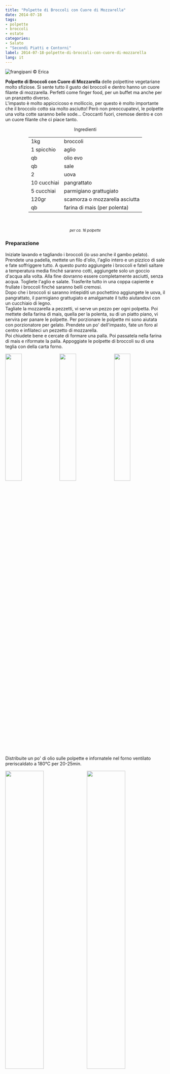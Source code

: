 ```yaml
---
title: "Polpette di Broccoli con Cuore di Mozzarella"
date: 2014-07-18
tags:
- polpette
- broccoli
- estate
categories:
- Salato
- "Secondi Piatti e Contorni"
label: 2014-07-18-polpette-di-broccoli-con-cuore-di-mozzarella
lang: it 
---
```

![](header.jpeg "frangipani © Erica")

**Polpette di Broccoli con Cuore di Mozzarella** delle polpettine vegetariane molto sfiziose. Si sente tutto il gusto dei broccoli e dentro hanno un cuore filante di mozzarella. Perfetti come finger food, per un buffet ma anche per un pranzetto diverso.
<br />
L'impasto è molto appiccicoso e molliccio, per questo è molto importante che il broccolo cotto sia molto asciutto! Però non preoccupatevi, le polpette una volta cotte saranno belle sode... Croccanti fuori, cremose dentro e con un cuore filante che ci piace tanto.

<div id="wrapper" style="text-align: center">
  <div id="yourdiv" style="display: inline-block;">
    <div class="ingredients" itemscope itemtype="http://schema.org/Recipe">
      <span itemprop="name" style="display:none;">Polpette di Broccoli con Cuore di Mozzarella</span>
      <div class="ingredients-title">Ingredienti</div>
      <table>
        <tbody>
          </tr>
          <tr itemprop="recipeIngredient">
            <td>1kg</td>
            <td>broccoli</td>
          </tr>
          <tr itemprop="recipeIngredient">
            <td>1 spicchio</td>
            <td>aglio</td>
          </tr>
          <tr itemprop="recipeIngredient">
            <td>qb</td>
            <td>olio evo</td>
          </tr>
          <tr itemprop="recipeIngredient">
            <td>qb</td>
            <td>sale</td>
          </tr>
          <tr itemprop="recipeIngredient">
            <td>2</td>
            <td>uova</td>
          </tr>
          <tr itemprop="recipeIngredient">
            <td>10 cucchiai</td>
            <td>pangrattato</td>
          </tr>
          <tr itemprop="recipeIngredient">
            <td>5 cucchiai</td>
            <td>parmigiano grattugiato</td>
          </tr>
          <tr itemprop="recipeIngredient">
            <td>120gr</td>
            <td>scamorza o mozzarella asciutta</td>
          </tr>
          <tr itemprop="recipeIngredient">
            <td>qb</td>
            <td>farina di mais (per polenta)</td>
          </tr>
        </tbody>
      </table>
      <br></br>
      <i class="pull-right" style="font-size: 80%;" itemprop="recipeYield">per ca. 16 polpette</i>
    </div>
  </div>
</div>

<h3>
  <font color="grey">
    <i class="fa fa-cogs"></i>
  </font> Preparazione
</h3>

Iniziate lavando e tagliando i broccoli (io uso anche il gambo pelato). Prendete una padella, mettete un filo d'olio, l'aglio intero e un pizzico di sale e fate soffriggere tutto. A questo punto aggiungete i broccoli e fateli saltare a temperatura media finché saranno cotti, aggiungete solo un goccio d'acqua alla volta. Alla fine dovranno essere completamente asciutti, senza acqua. Togliete l'aglio e salate. Trasferite tutto in una coppa capiente e frullate i broccoli finché saranno belli cremosi.
<br />
Dopo che i broccoli si saranno intiepiditi un pochettino aggiungete le uova, il pangrattato, il parmigiano grattugiato e amalgamate il tutto aiutandovi con un cucchiaio di legno.
<br />
Tagliate la mozzarella a pezzetti, vi serve un pezzo per ogni polpetta. Poi mettete della farina di mais, quella per la polenta, su di un piatto piano, vi servira per panare le polpette. Per porzionare le polpette mi sono aiutata con porzionatore per gelato. Prendete un po' dell'impasto, fate un foro al centro e infilateci un pezzetto di mozzarella.
<br />
Poi chiudete bene e cercate di formare una palla. Poi passatela nella farina di mais e riformate la palla. Appoggiate le polpette di broccoli su di una teglia con della carta forno.
<p>
  <div style="width: 100%; margin-bottom: 0">
    <img style="float: left; width: 32%; margin-right: 1%;" src="broccoli.jpeg" alt="" title="frangipani © Erica" />
    <img style="float: left; width: 32%; margin-right: 1%; margin-left: 1%;" src="polpette.jpeg" alt="" title="frangipani © Erica" />
    <img style="float: left; width: 32%; margin-left: 1%;" src="teglia.jpeg" alt="" title="frangipani © Erica" />
    <div style="clear: both"></div>
  </div>
</p>

Distribuite un po' di olio sulle polpette e infornatele nel forno ventilato preriscaldato a 180°C per 20-25min.
<p>
  <div style="width: 100%; margin-bottom: 0">
    <img style="float: left; width: 49%; margin-right: 1%" src="risultato1.jpeg" alt="" title="frangipani © Erica" />
    <img style="float: left; width: 49%; margin-left: 1%" src="risultato2.jpeg" alt="" title="frangipani © Erica" />
    <div style="clear: both"></div>
  </div>
</p>

![](risultato3.jpeg "frangipani © Erica")

<p>
  <div style="width: 100%; margin-bottom: 0">
    <img style="float: left; width: 49%; margin-right: 1%" src="risultato4.jpeg" alt="" title="frangipani © Erica" />
    <img style="float: left; width: 49%; margin-left: 1%" src="risultato5.jpeg" alt="" title="frangipani © Erica" />
    <div style="clear: both"></div>
  </div>
</p>

<p>
  <div style="width: 100%; margin-bottom: 0">
    <img style="float: left; width: 49%; margin-right: 1%" src="risultato6.jpeg" alt="" title="frangipani © Erica" />
    <img style="float: left; width: 49%; margin-left: 1%" src="risultato7.jpeg" alt="" title="frangipani © Erica" />
    <div style="clear: both"></div>
  </div>
</p>

<h4>Buon appetito
  <font color="red">
    <i class="fa fa-smile-o"></i>
  </font>
</h4>
